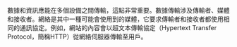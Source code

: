 數據和資訊應能在多個設備之間傳輸，這點非常重要。數據傳輸涉及傳輸者、媒體和接收者。網絡是其中一種可能會使用到的媒體，它要求傳輸者和接收者都使用相同的通訊協定。例如，網站的內容會以超文本傳輸協定（Hypertext Transfer Protocol，簡稱HTTP）從網絡伺服器傳輸至用戶。
